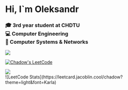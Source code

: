 <h1> Hi, I`m Oleksandr </h1>

<h3>
  🎓 3rd year student at CHDTU   
  <br>💻 Computer Engineering  
  <br>🔌 Computer Systems & Networks
</h3>

<img src="https://img.shields.io/badge/Telegram-@oleksandr_rura-blue?logo=telegram">

[![Chadow's LeetCode](https://img.shields.io/badge/LeetCode-chadow-orange?logo=leetcode&logoColor=white)](https://leetcode.com/u/chadow/)

<a href="https://www.codewars.com/users/Shadow_GG">
  <img src="https://www.codewars.com/users/Shadow_GG/badges/small"/>
</a>
<br>
![LeetCode Stats](https://leetcard.jacoblin.cool/chadow?theme=light&font=Karla) 
